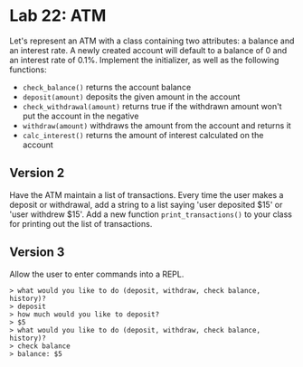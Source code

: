 
# Lab 22: ATM

Let's represent an ATM with a class containing two attributes: a balance and an interest rate. A newly created account will default to a balance of 0 and an interest rate of 0.1%. Implement the initializer, as well as the following functions:

- `check_balance()` returns the account balance
- `deposit(amount)` deposits the given amount in the account
- `check_withdrawal(amount)` returns true if the withdrawn amount won't put the account in the negative
- `withdraw(amount)` withdraws the amount from the account and returns it
- `calc_interest()` returns the amount of interest calculated on the account

## Version 2

Have the ATM maintain a list of transactions. Every time the user makes a deposit or withdrawal, add a string to a list saying 'user deposited $15' or 'user withdrew $15'. Add a new function `print_transactions()` to your class for printing out the list of transactions.

## Version 3

Allow the user to enter commands into a REPL.
```
> what would you like to do (deposit, withdraw, check balance, history)?
> deposit
> how much would you like to deposit?
> $5
> what would you like to do (deposit, withdraw, check balance, history)?
> check balance
> balance: $5
```

